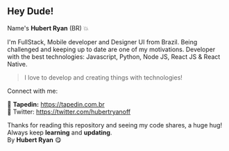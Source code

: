 ## Hey Dude!

Name's **Hubert Ryan** (BR) 💥

I'm FullStack, Mobile developer and Designer UI from Brazil. Being challenged and keeping up to date are one of my motivations. Developer with the best technologies: Javascript, Python, Node JS, React JS & React Native.

> I love to develop and creating things with technologies!

Connect with me:

🎥 **Tapedin:** https://tapedin.com.br </br>
💎 Twitter: https://twitter.com/hubertryanoff </br>

Thanks for reading this repository and seeing my code shares, a huge hug!
Always keep **learning** and **updating**.</br>
By **Hubert Ryan** 😋
